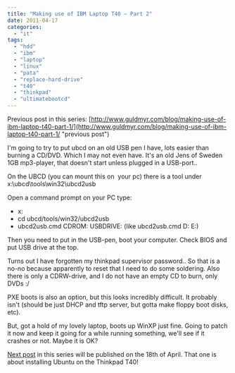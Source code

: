 ```yaml
---
title: "Making use of IBM Laptop T40 – Part 2"
date: 2011-04-17
categories: 
  - "it"
tags: 
  - "hdd"
  - "ibm"
  - "laptop"
  - "linux"
  - "pata"
  - "replace-hard-drive"
  - "t40"
  - "thinkpad"
  - "ultimatebootcd"
---
```


Previous post in this series: [http://www.guldmyr.com/blog/making-use-of-ibm-laptop-t40-part-1/](http://www.guldmyr.com/blog/making-use-of-ibm-laptop-t40-part-1/ "previous post")

I'm going to try to put ubcd on an old USB pen I have, lots easier than burning a CD/DVD. Which I may not even have. It's an old Jens of Sweden 1GB mp3-player, that doesn't start unless plugged in a USB-port..

On the UBCD (you can mount this on  your pc) there is a tool under x:\\ubcd\\tools\\win32\\ubcd2usb

Open a command prompt on your PC type:

- x:
- cd ubcd/tools/win32/ubcd2usb
- ubcd2usb.cmd CDROM: USBDRIVE: (like ubcd2usb.cmd D: E:)

Then you need to put in the USB-pen, boot your computer. Check BIOS and put USB drive at the top.

Turns out I have forgotten my thinkpad supervisor password.. So that is a no-no because apparently to reset that I need to do some soldering. Also there is only a CDRW-drive, and I do not have an empty CD to burn, only DVDs :/

PXE boots is also an option, but this looks incredibly difficult. It probably isn't (should be just DHCP and tftp server, but gotta make floppy boot disks, etc).

But, got a hold of my lovely laptop, boots up WinXP just fine. Going to patch it now and keep it going for a while running something, we'll see if it crashes or not. Maybe it is OK?

[Next post](http://www.guldmyr.com/blog/making-use-of-ibm-laptop-t40-%E2%80%93-part-3/ "part3") in this series will be published on the 18th of April. That one is about installing Ubuntu on the Thinkpad T40!
